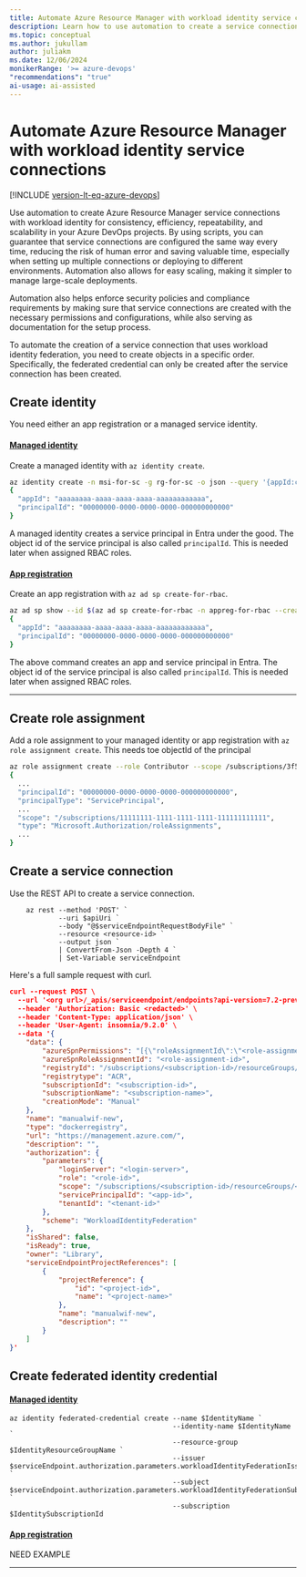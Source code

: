 ```yaml
---
title: Automate Azure Resource Manager with workload identity service connections
description: Learn how to use automation to create a service connection in Azure Pipelines with workload identity.
ms.topic: conceptual
ms.author: jukullam
author: juliakm
ms.date: 12/06/2024
monikerRange: '>= azure-devops'
"recommendations": "true"
ai-usage: ai-assisted
---
```


# Automate Azure Resource Manager with workload identity service connections

[!INCLUDE [version-lt-eq-azure-devops](../../includes/version-lt-eq-azure-devops.md)]

Use automation to create Azure Resource Manager service connections with workload identity for consistency, efficiency, repeatability, and scalability in your Azure DevOps projects. By using scripts, you can guarantee that service connections are configured the same way every time, reducing the risk of human error and saving valuable time, especially when setting up multiple connections or deploying to different environments. Automation also allows for easy scaling, making it simpler to manage large-scale deployments.

Automation also helps enforce security policies and compliance requirements by making sure that service connections are created with the necessary permissions and configurations, while also serving as documentation for the setup process.

To automate the creation of a service connection that uses workload identity federation, you need to create objects in a specific order. Specifically, the federated credential can only be created after the service connection has been created. 

## Create identity

You need either an app registration or a managed service identity.


#### [Managed identity](#tab/managed-identity)

Create a managed identity with `az identity create`. 

```sh
az identity create -n msi-for-sc -g rg-for-sc -o json --query '{appId:clientId,principalId:principalId}'
{
  "appId": "aaaaaaaa-aaaa-aaaa-aaaa-aaaaaaaaaaaa",
  "principalId": "00000000-0000-0000-0000-000000000000"
}
```

A managed identity creates a service principal in Entra under the good. The object id of the service principal is also called `principalId`. This is needed later when assigned RBAC roles.

#### [App registration](#tab/app-registration)

Create an app registration with `az ad sp create-for-rbac`. 

```sh
az ad sp show --id $(az ad sp create-for-rbac -n appreg-for-rbac --create-password false -o tsv --query appId) --query '{appId:appId,principalId:id}'
{
  "appId": "aaaaaaaa-aaaa-aaaa-aaaa-aaaaaaaaaaaa",
  "principalId": "00000000-0000-0000-0000-000000000000"
}
```

The above command creates an app and service principal in Entra. The object id of the service principal is also called `principalId`. This is needed later when assigned RBAC roles.


---

## Create role assignment

Add a role assignment to your managed identity or app registration with `az role assignment create`. This needs toe objectId of the principal 

```sh
az role assignment create --role Contributor --scope /subscriptions/3f56da7f-5953-4018-8ca8-e20dbfa0a7e2/resourceGroups/ericvan-scratch --assignee-object-id 00000000-0000-0000-0000-000000000000 --assignee-principal-type ServicePrincipal
{
  ...
  "principalId": "00000000-0000-0000-0000-000000000000",
  "principalType": "ServicePrincipal",
  ...
  "scope": "/subscriptions/11111111-1111-1111-1111-111111111111",
  "type": "Microsoft.Authorization/roleAssignments",
  ...
}
```

## Create a service connection

Use the REST API to create a service connection. 

```azurecli
    az rest --method 'POST' `
            --uri $apiUri `
            --body "@$serviceEndpointRequestBodyFile" `
            --resource <resource-id> `
            --output json `
            | ConvertFrom-Json -Depth 4 `
            | Set-Variable serviceEndpoint
```

Here's a full sample request with curl. 

```json
curl --request POST \
  --url '<org url>/_apis/serviceendpoint/endpoints?api-version=7.2-preview' \
  --header 'Authorization: Basic <redacted>' \
  --header 'Content-Type: application/json' \
  --header 'User-Agent: insomnia/9.2.0' \
  --data '{
    "data": {
        "azureSpnPermissions": "[{\"roleAssignmentId\":\"<role-assignment-id>\",\"resourceProvider\":\"Microsoft.RoleAssignment\",\"provisioned\":true}]",
        "azureSpnRoleAssignmentId": "<role-assignment-id>",
        "registryId": "/subscriptions/<subscription-id>/resourceGroups/<resource-group>/providers/Microsoft.ContainerRegistry/registries/<registry-name>",
        "registrytype": "ACR",
        "subscriptionId": "<subscription-id>",
        "subscriptionName": "<subscription-name>",
        "creationMode": "Manual"
    },
    "name": "manualwif-new",
    "type": "dockerregistry",
    "url": "https://management.azure.com/",
    "description": "",
    "authorization": {
        "parameters": {
            "loginServer": "<login-server>",
            "role": "<role-id>",
            "scope": "/subscriptions/<subscription-id>/resourceGroups/<resource-group>/providers/Microsoft.ContainerRegistry/registries/<registry-name>",
            "servicePrincipalId": "<app-id>",
            "tenantId": "<tenant-id>"
        },
        "scheme": "WorkloadIdentityFederation"
    },
    "isShared": false,
    "isReady": true,
    "owner": "Library",
    "serviceEndpointProjectReferences": [
        {
            "projectReference": {
                "id": "<project-id>",
                "name": "<project-name>"
            },
            "name": "manualwif-new",
            "description": ""
        }
    ]
}'
```

## Create federated identity credential

#### [Managed identity](#tab/managed-identity)

```azurecli
az identity federated-credential create --name $IdentityName `
                                        --identity-name $IdentityName  `
                                        --resource-group $IdentityResourceGroupName `
                                        --issuer  $serviceEndpoint.authorization.parameters.workloadIdentityFederationIssuer `
                                        --subject $serviceEndpoint.authorization.parameters.workloadIdentityFederationSubject `
                                        --subscription $IdentitySubscriptionId
```

#### [App registration](#tab/app-registration)

NEED EXAMPLE

---